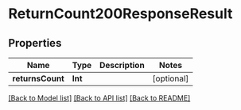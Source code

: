 # ReturnCount200ResponseResult

## Properties
Name | Type | Description | Notes
------------ | ------------- | ------------- | -------------
**returnsCount** | **Int** |  | [optional] 

[[Back to Model list]](../README.md#documentation-for-models) [[Back to API list]](../README.md#documentation-for-api-endpoints) [[Back to README]](../README.md)


